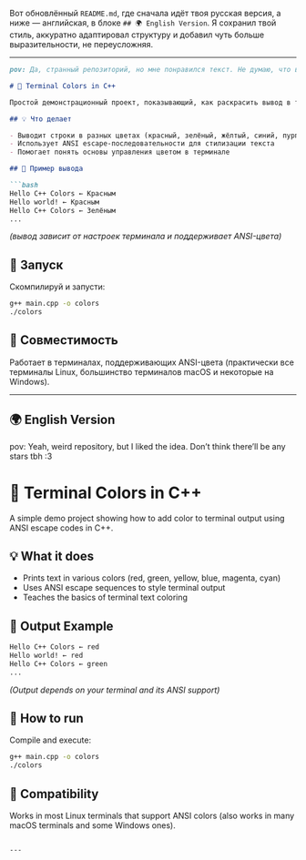 Вот обновлённый `README.md`, где сначала идёт твоя русская версия, а ниже — английская, в блоке `## 🌍 English Version`. Я сохранил твой стиль, аккуратно адаптировал структуру и добавил чуть больше выразительности, не переусложняя.

---

```markdown
pov: Да, странный репозиторий, но мне понравился текст. Не думаю, что вообще будут звёздочки :3

# 🎨 Terminal Colors in C++

Простой демонстрационный проект, показывающий, как раскрасить вывод в терминале с помощью ANSI escape-кодов на языке C++.

## 💡 Что делает

- Выводит строки в разных цветах (красный, зелёный, жёлтый, синий, пурпурный, бирюзовый)
- Использует ANSI escape-последовательности для стилизации текста
- Помогает понять основы управления цветом в терминале

## 🧪 Пример вывода

```bash
Hello C++ Colors ← Красным  
Hello world! ← Красным  
Hello C++ Colors ← Зелёным  
...
```

_(вывод зависит от настроек терминала и поддерживает ANSI-цвета)_

## 🚀 Запуск

Скомпилируй и запусти:

```bash
g++ main.cpp -o colors
./colors
```

## 🐧 Совместимость

Работает в терминалах, поддерживающих ANSI-цвета (практически все терминалы Linux, большинство терминалов macOS и некоторые на Windows).

---

## 🌍 English Version

pov: Yeah, weird repository, but I liked the idea. Don’t think there’ll be any stars tbh :3

# 🎨 Terminal Colors in C++

A simple demo project showing how to add color to terminal output using ANSI escape codes in C++.

## 💡 What it does

- Prints text in various colors (red, green, yellow, blue, magenta, cyan)
- Uses ANSI escape sequences to style terminal output
- Teaches the basics of terminal text coloring

## 🧪 Output Example

```bash
Hello C++ Colors ← red  
Hello world! ← red  
Hello C++ Colors ← green  
...
```

_(Output depends on your terminal and its ANSI support)_

## 🚀 How to run

Compile and execute:

```bash
g++ main.cpp -o colors
./colors
```

## 🐧 Compatibility

Works in most Linux terminals that support ANSI colors (also works in many macOS terminals and some Windows ones).
```

---
